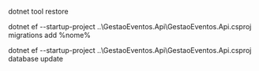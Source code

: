 dotnet tool restore

dotnet ef --startup-project ..\GestaoEventos.Api\GestaoEventos.Api.csproj migrations add %nome%

dotnet ef --startup-project ..\GestaoEventos.Api\GestaoEventos.Api.csproj database update